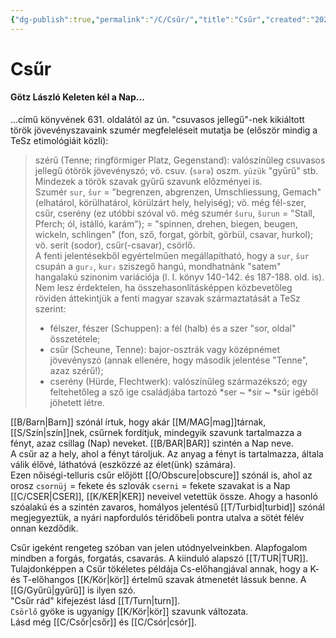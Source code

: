 ```yaml
---
{"dg-publish":true,"permalink":"/C/Csűr/","title":"Csűr","created":"2023-10-23T02:34","updated":"2024-11-07T01:01"}
---
```



# Csűr

#### Götz László Keleten kél a Nap...  

...című könyvének 631. oldalától az ún. "csuvasos jellegű"-nek kikiáltott török jövevényszavaink szumér megfeleléseit mutatja be (először mindig a TeSz etimológiáit közli):  
> szérű (Tenne; ringförmiger Platz, Gegenstand): valószínűleg csuvasos jellegű ótörök jövevényszó; vö. csuv. (`sǝrǝ`) oszm. `yüzük` "gyűrű" stb. Mindezek a török szavak gyűrű szavunk előzményei is.  
> Szumér `sur`, `šur` = "begrenzen, abgrenzen, Umschliessung, Gemach" (elhatárol, körülhatárol, körülzárt hely, helyiség); vö. még fél-szer, csűr, cserény (ez utóbbi szóval vö. még szumér `šuru`, `šurun` = "Stall, Pferch; ól, istálló, karám"); = "spinnen, drehen, biegen, beugen, wickeln, schlingen" (fon, sző, forgat, görbít, görbül, csavar, hurkol); vö. serit (sodor), csűr(-csavar), csörlő.  
> A fenti jelentésekből egyértelműen megállapítható, hogy a `sur`, `šur` csupán a `gur₂`, `kur₂` sziszegő hangú, mondhatnánk "satem" hangalakú szinonim variációja (l. I. könyv 140-142. és 187-188. old. is). Nem lesz érdektelen, ha összehasonlításképpen közbevetőleg röviden áttekintjük a fenti magyar szavak származtatását a TeSz szerint:  
> - félszer, fészer (Schuppen): a fél (halb) és a szer "sor, oldal" összetétele;  
> - csűr (Scheune, Tenne): bajor-osztrák vagy középnémet jövevényszó (annak ellenére, hogy második jelentése "Tenne", azaz szérű!);  
> - cserény (Hürde, Flechtwerk): valószínűleg származékszó; egy feltehetőleg a sző ige családjába tartozó \*ser ~ \*sir ~ \*sür igéből jöhetett létre.  

[[B/Barn\|Barn]] szónál írtuk, hogy akár [[M/MAG\|mag]]tárnak, [[S/Szín\|szín]]nek, csűrnek fordítjuk, mindegyik szavunk tartalmazza a fényt, azaz csillag (Nap) neveket. [[B/BAR\|BAR]] szintén a Nap neve.  
A csűr az a hely, ahol a fényt tároljuk. Az anyag a fényt is tartalmazza, általa válik élővé, láthatóvá (eszközzé az élet(ünk) számára).  
Ezen nőiségi-telluris csűr előjött [[O/Obscure\|obscure]] szónál is, ahol az orosz `csornüj` = fekete és szlovák `cserni` = fekete szavakat is a Nap [[C/CSER\|CSER]], [[K/KER\|KER]] neveivel vetettük össze. Ahogy a hasonló szóalakú és a szintén zavaros, homályos jelentésű [[T/Turbid\|turbid]] szónál megjegyeztük, a nyári napfordulós téridőbeli pontra utalva a sötét félév onnan kezdődik.  

Csűr igeként rengeteg szóban van jelen utódnyelveinkben. Alapfogalom mindben a forgás, forgatás, csavarás. A kiinduló alapszó [[T/TUR\|TUR]].   
Tulajdonképpen a Csűr tökéletes példája Cs-előhangjával annak, hogy a K- és T-előhangos [[K/Kör\|kör]] értelmű szavak átmenetét lássuk benne. A [[G/Gyűrű\|gyűrű]] is ilyen szó.  
"Csűr rád" kifejezést lásd [[T/Turn\|turn]].  
`Csörlő` gyöke is ugyanígy [[K/Kör\|kör]] szavunk változata.  
Lásd még [[C/Csőr\|csőr]] és [[C/Csór\|csór]].  
